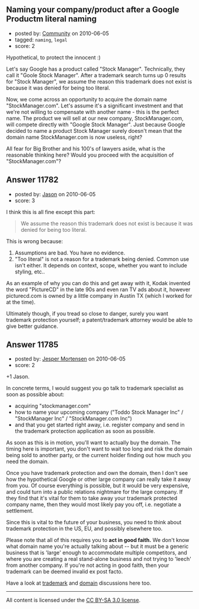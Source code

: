 ## Naming your company/product after a Google Productm literal naming

- posted by: [Community](https://stackexchange.com/users/-1/-1-community) on 2010-06-05
- tagged: `naming`, `legal`
- score: 2

Hypothetical, to protect the innocent :)

Let's say Google has a product called "Stock Manager".  Technically, they call it "Goole Stock Manager".  After a trademark search turns up 0 results for "Stock Manager", we assume the reason this trademark does not exist is because it was denied for being too literal.

Now, we come across an opportunity to acquire the domain name "StockManager.com".  Let's assume it's a significant investment and that we're not willing to compensate with another name - this is the perfect name.  The product we will sell at our new company, StockManager.com, will compete directly with "Google Stock Manager".  Just because Google decided to name a product Stock Manager surely doesn't mean that the domain name StockManager.com is now useless, right?

All fear for Big Brother and his 100's of lawyers aside, what is the reasonable thinking here?  Would you proceed with the acquisition of "StockManager.com"?


## Answer 11782

- posted by: [Jason](https://stackexchange.com/users/-1/2-jason) on 2010-06-05
- score: 3

I think this is all fine except this part:

>We assume the reason this trademark does not exist is because it was denied for being too literal.

This is wrong because:

1. Assumptions are bad.  You have no evidence.
1. "Too literal" is not a reason for a trademark being denied.  Common use isn't either.  It depends on context, scope, whether you want to include styling, etc..

As an example of why you can do this and get away with it, Kodak invented the word "PictureCD" in the late 90s and even ran TV ads about it, however picturecd.com is owned by a little company in Austin TX (which I worked for at the time).

Ultimately though, if you tread so close to danger, surely you want trademark protection yourself; a patent/trademark attorney would be able to give better guidance.


## Answer 11785

- posted by: [Jesper Mortensen](https://stackexchange.com/users/-1/1261-jesper-mortensen) on 2010-06-05
- score: 2

<p>+1 Jason.</p>

<p>In concrete terms, I would suggest you go talk to trademark specialist as soon as possible about:</p>

<ul>
<li>acquiring "stockmanager.com"</li>
<li>how to name your upcoming company ("Toddo Stock Manager Inc" / "StockManager Inc" / "StockManager.com Inc")</li>
<li>and that you get started right away, i.e. register company and send in the trademark protection application as soon as possible.</li>
</ul>

<p>As soon as this is in motion, you'll want to actually buy the domain. The timing here is important, you don't want to wait too long and risk the domain being sold to another party, or the current holder finding out how much you need the domain.</p>

<p>Once you have trademark protection and own the domain, then I don't see how the hypothetical Google or other large company can really take it away from you. Of course everything is possible, but it would be very expensive, and could turn into a public relations nightmare for the large company. If they find that it's vital for them to take away your trademark protected company name, then they would most likely pay you off, i.e. negotiate a settlement.</p>

<p>Since this is vital to the future of your business, you need to think about trademark protection in the US, EU, and possibly elsewhere too.</p>

<p>Please note that all of this requires you to <strong>act in good faith.</strong> We don't know what domain name you're actually talking about -- but it must be a generic business that is 'large' enough to accommodate multiple competitors, and where you are creating a real stand-alone business and not trying to 'leech' from another company. If you're not acting in good faith, then your trademark can be deemed invalid ex post facto.</p>

<p>Have a look at <a href="http://answers.onstartups.com/search?q=trademark" rel="nofollow">trademark</a> and <a href="http://answers.onstartups.com/search?q=domain" rel="nofollow">domain</a> discussions here too.</p>




---

All content is licensed under the [CC BY-SA 3.0 license](https://creativecommons.org/licenses/by-sa/3.0/).
